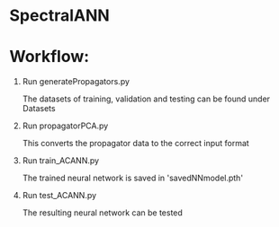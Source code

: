 # SpectralANN

# Workflow:

1) Run generatePropagators.py

   The datasets of training, validation and testing can be found under Datasets
3) Run propagatorPCA.py

   This converts the propagator data to the correct input format
5) Run train_ACANN.py

   The trained neural network is saved in 'savedNNmodel.pth'
5) Run test_ACANN.py

   The resulting neural network can be tested
